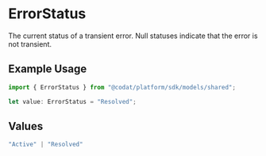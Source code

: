 # ErrorStatus

The current status of a transient error. Null statuses indicate that the error is not transient.

## Example Usage

```typescript
import { ErrorStatus } from "@codat/platform/sdk/models/shared";

let value: ErrorStatus = "Resolved";
```

## Values

```typescript
"Active" | "Resolved"
```